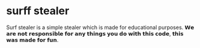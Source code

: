 # surff stealer

Surf stealer is a simple stealer which is made for educational purposes. 𝗪𝗲 𝗮𝗿𝗲 𝗻𝗼𝘁 𝗿𝗲𝘀𝗽𝗼𝗻𝘀𝗶𝗯𝗹𝗲 𝗳𝗼𝗿 𝗮𝗻𝘆 𝘁𝗵𝗶𝗻𝗴𝘀 𝘆𝗼𝘂 𝗱𝗼 𝘄𝗶𝘁𝗵 𝘁𝗵𝗶𝘀 𝗰𝗼𝗱𝗲, 𝘁𝗵𝗶𝘀 𝘄𝗮𝘀 𝗺𝗮𝗱𝗲 𝗳𝗼𝗿 𝗳𝘂𝗻.
